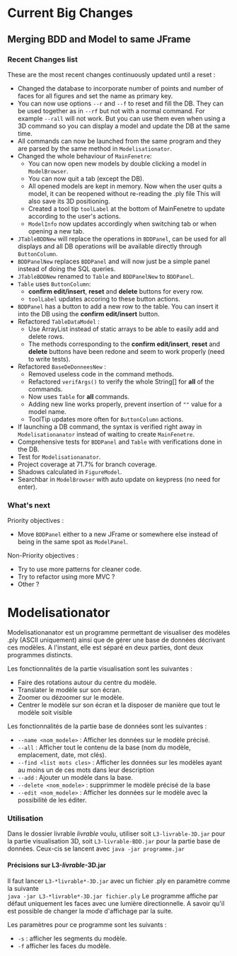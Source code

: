 # Current Big Changes
## Merging BDD and Model to same JFrame

### Recent Changes list
These are the most recent changes continuously updated until a reset :
  - Changed the database to incorporate number of points and number of faces for all figures and set the name as primary key.
  - You can now use options `--r` and `--f` to reset and fill the DB. They can be used together as in `--rf` but not with a normal command. For example `--rall` will not work. But you can use them even when using a 3D command so you can display a model and update the DB at the same time.
  - All commands can now be launched from the same program and they are parsed by the same method in `Modelisationator`.
  - Changed the whole behaviour of `MainFenetre`:
    - You can now open new models by double clicking a model in `ModelBrowser`.
    - You can now quit a tab (except the DB).
     - All opened models are kept in memory. Now when the user quits a model, it can be reopened without re-reading the .ply file This will also save its 3D positioning.
     - Created a tool tip `toolLabel` at the bottom of MainFenetre to update according to the user's actions.
    - `ModelInfo` now updates accordingly when switching tab or when opening a new tab.
  - `JTableBDDNew` will replace the operations in `BDDPanel`, can be used for all displays and all DB operations will be available directly through `ButtonColumn`.
  - `BDDPanelNew` replaces `BDDPanel` and will now just be a simple panel instead of doing the SQL queries.
  - `JTableBDDNew` renamed to `Table` and `BDDPanelNew` to `BDDPanel`.
  - `Table` uses `ButtonColumn`:
    - **confirm edit/insert**, **reset** and **delete** buttons for every row.
    - `toolLabel` updates accoring to these button actions.
  - `BDDPanel` has a button to add a new row to the table. You can insert it into the DB using the **confirm edit/insert** button.
  - Refactored `TableDataModel` : 
    - Use ArrayList instead of static arrays to be able to easily add and delete rows.
    - The methods corresponding to the **confirm edit/insert**, **reset** and **delete** buttons have been redone and seem to work properly (need to write tests).
  - Refactored `BaseDeDonneesNew` :
    - Removed useless code in the command methods.
    - Refactored `verifArgs()` to verify the whole String[] for **all** of the commands.
    - Now uses `Table` for **all** commands.
    - Adding new line works properly, prevent insertion of `""` value for a model name.
    - ToolTip updates more often for `ButtonColumn` actions.
  - If launching a DB command, the syntax is verified right away in `Modelisationanator` instead of waiting to create `MainFenetre`.
  - Comprehensive tests for `BDDPanel` and `Table` with verifications done in the DB.
  - Test for `Modelisationanator`.
  - Project coverage at 71.7% for branch coverage.
  - Shadows calculated in `FigureModel`.
  - Searchbar in `ModelBrowser` with auto update on keypress (no need for enter).
  
### What's next
Priority objectives :
  - Move `BDDPanel` either to a new JFrame or somewhere else instead of being in the same spot as `ModelPanel`.

Non-Priority objectives :
  - Try to use more patterns for cleaner code.
  - Try to refactor using more MVC ?
  - Other ?

# Modelisationator

Modelisationanator est un programme permettant de visualiser des modèles .ply (ASCII uniquement) ainsi que de gérer une base de données décrivant ces modèles. A l'instant, elle est séparé en deux parties, dont deux programmes distincts.

Les fonctionnalités de la partie visualisation sont les suivantes :
  - Faire des rotations autour du centre du modèle.
  - Translater le modèle sur son écran.
  - Zoomer ou dézoomer sur le modèle.
  - Centrer le modèle sur son écran et la disposer de manière que tout le modèle soit visible

Les fonctionnalités de la partie base de données sont les suivantes :
  - `--name <nom_modele>` : Afficher les données sur le modèle précisé.
  - `--all` : Afficher tout le contenu de la base (nom du modèle, emplacement, date, mot clés).
  - `--find <list mots cles>` : Afficher les données sur les modèles ayant au moins un de ces mots dans leur description
  - `--add` : Ajouter un modèle dans la base.
  - `--delete <nom_modele>` : supprimmer le modèle précisé de la base
  - `--edit <nom_modele>` : Afficher les données sur le modèle avec la possibilité de les éditer.

### Utilisation

Dans le dossier livrable *livrable* voulu, utiliser soit `L3-livrable-3D.jar` pour la partie visualisation 3D, soit `L3-livrable-BDD.jar` pour la partie base de données.
Ceux-cis se lancent avec `java -jar programme.jar`

#### Précisions sur L3-*livrable*-3D.jar

Il faut lancer `L3-*livrable*-3D.jar` avec un fichier .ply en paramètre comme la suivante  
`java -jar L3-*livrable*-3D.jar fichier.ply`
Le programme affiche par défaut uniquement les faces avec une lumière directionnelle. A savoir qu'il est possible de changer la mode d'affichage par la suite.

Les paramètres pour ce programme sont les suivants :
  - `-s` : afficher les segments du modèle.
  - `-f` afficher les faces du modèle.
